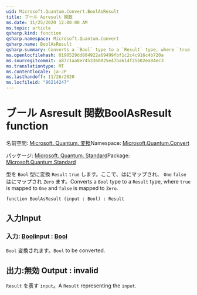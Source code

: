 ```yaml
---
uid: Microsoft.Quantum.Convert.BoolAsResult
title: ブール Asresult 関数
ms.date: 11/25/2020 12:00:00 AM
ms.topic: article
qsharp.kind: function
qsharp.namespace: Microsoft.Quantum.Convert
qsharp.name: BoolAsResult
qsharp.summary: Converts a `Bool` type to a `Result` type, where `true` is mapped to `One` and `false` is mapped to `Zero`.
ms.openlocfilehash: 0190529dd804922a69499fbf1c2c4c916c4b720a
ms.sourcegitcommit: a87c1aa8e7453360025e47ba614f25b02ea84ec3
ms.translationtype: MT
ms.contentlocale: ja-JP
ms.lasthandoff: 11/26/2020
ms.locfileid: "96214247"
---
```

# <a name="boolasresult-function"></a><span data-ttu-id="acff9-102">ブール Asresult 関数</span><span class="sxs-lookup"><span data-stu-id="acff9-102">BoolAsResult function</span></span>

<span data-ttu-id="acff9-103">名前空間: [Microsoft. Quantum. 変換](xref:Microsoft.Quantum.Convert)</span><span class="sxs-lookup"><span data-stu-id="acff9-103">Namespace: [Microsoft.Quantum.Convert](xref:Microsoft.Quantum.Convert)</span></span>

<span data-ttu-id="acff9-104">パッケージ: [Microsoft. Quantum. Standard](https://nuget.org/packages/Microsoft.Quantum.Standard)</span><span class="sxs-lookup"><span data-stu-id="acff9-104">Package: [Microsoft.Quantum.Standard](https://nuget.org/packages/Microsoft.Quantum.Standard)</span></span>


<span data-ttu-id="acff9-105">型を `Bool` 型に変換 `Result` `true` します。ここで、はにマップされ、 `One` `false` はにマップされ `Zero` ます。</span><span class="sxs-lookup"><span data-stu-id="acff9-105">Converts a `Bool` type to a `Result` type, where `true` is mapped to `One` and `false` is mapped to `Zero`.</span></span>

```qsharp
function BoolAsResult (input : Bool) : Result
```


## <a name="input"></a><span data-ttu-id="acff9-106">入力</span><span class="sxs-lookup"><span data-stu-id="acff9-106">Input</span></span>

### <a name="input--bool"></a><span data-ttu-id="acff9-107">入力: [Bool](xref:microsoft.quantum.lang-ref.bool)</span><span class="sxs-lookup"><span data-stu-id="acff9-107">input : [Bool](xref:microsoft.quantum.lang-ref.bool)</span></span>

<span data-ttu-id="acff9-108">`Bool` 変換されます。</span><span class="sxs-lookup"><span data-stu-id="acff9-108">`Bool` to be converted.</span></span>



## <a name="output--__invalidresult__"></a><span data-ttu-id="acff9-109">出力:__無効 <Result>__</span><span class="sxs-lookup"><span data-stu-id="acff9-109">Output : __invalid<Result>__</span></span>

<span data-ttu-id="acff9-110">`Result` を表す `input`。</span><span class="sxs-lookup"><span data-stu-id="acff9-110">A `Result` representing the `input`.</span></span>